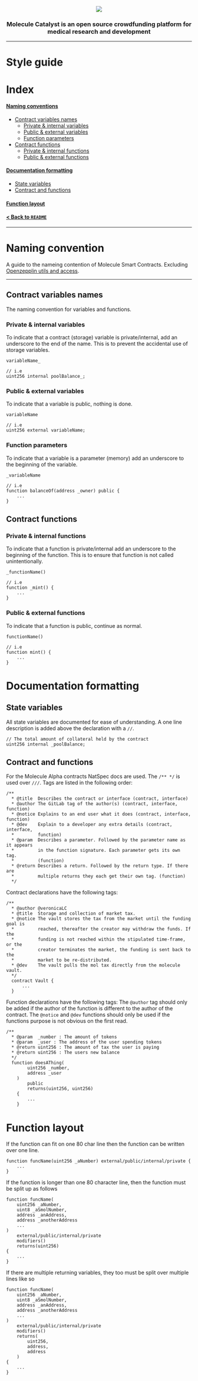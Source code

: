 <div align="center">
    <img src="../x-imgs/mol_cat_logo.png">
    <h3>Molecule Catalyst is an open source crowdfunding platform for medical research and development</h3>
</div>

---

# Style guide

# Index
#### [Naming conventions](#naming-convention)
* [Contract variables names](#contract-variables-names)
    * [Private & internal variables](#private-internal-variables)
    * [Public & external variables](#public-external-variables)
    * [Function parameters](#function-parameters)
* [Contract functions](#contract-functions)
    * [Private & internal functions](#private-internal-functions)
    * [Public & external functions](#public-external-functions)
#### [Documentation formatting](#documentation-formatting)
* [State variables](#state-variables)
* [Contract and functions](#contract-and-functions)
#### [Function layout](#function-layout)

#### [< Back to `README`](../README.md)

---

# Naming convention

A guide to the nameing contention of Molecule Smart Contracts.
Excluding [Openzepplin utils and access](../node_modules/openzeppelin-solidity/README.md).

---

## Contract variables names

The naming convention for variables and functions.

### Private & internal variables

To indicate that a contract (storage) variable is private/internal, add an underscore to the end of the name. This is to prevent the accidental use of storage variables.
```
variableName_

// i.e
uint256 internal poolBalance_;
```

### Public & external variables

To indicate that a variable is public, nothing is done.
```
variableName

// i.e
uint256 external variableName;
```

### Function parameters

To indicate that a variable is a parameter (memory) add an underscore to the beginning of the variable.
```
_variableName

// i.e
function balanceOf(address _owner) public {
    ...
}
```

## Contract functions

### Private & internal functions

To indicate that a function is private/internal add an underscore to the beginning of the function. This is to ensure that function is not called unintentionally.
```
_functionName()

// i.e
function _mint() {
    ...
}
```

### Public & external functions

To indicate that a function is public, continue as normal.
```
functionName()

// i.e
function mint() {
    ...
}
```

# Documentation formatting 

## State variables
All state variables are documented for ease of understanding. A one line description is added above the declaration with a `//`.

```
// The total amount of collateral held by the contract
uint256 internal _poolBalance;
```

## Contract and functions

For the Molecule Alpha contracts NatSpec docs are used. The `/** */` is used over `///`.
Tags are listed in the following order:

```
/**
  * @title  Describes the contract or interface (contract, interface)
  * @author The GitLab tag of the author(s) (contract, interface, function)
  * @notice Explains to an end user what it does (contract, interface, function)
  * @dev    Explain to a developer any extra details (contract, interface, 
  *         function)
  * @param  Describes a parameter. Followed by the parameter name as it appears
  *         in the function signature. Each parameter gets its own tag. 
  *         (function)
  * @return Describes a return. Followed by the return type. If there are
  *         multiple returns they each get their own tag. (function)
  */
```

Contract declarations have the following tags:

```
/**
  * @author @veronicaLC
  * @title  Storage and collection of market tax.
  * @notice The vault stores the tax from the market until the funding goal is
  *         reached, thereafter the creator may withdraw the funds. If the
  *         funding is not reached within the stipulated time-frame, or the
  *         creator terminates the market, the funding is sent back to the
  *         market to be re-distributed.
  * @dev    The vault pulls the mol tax directly from the molecule vault.
  */
  contract Vault {
      ...
  }
```

Function declarations have the following tags:
The `@author` tag should only be added if the author of the function is different to the author of the contract.
The `@notice` and `@dev` functions should only be used if the functions purpose is not obvious on the first read.

```
/**
  * @param  _number : The amount of tokens
  * @param  _user : The address of the user spending tokens 
  * @return uint256 : The amount of tax the user is paying    
  * @return uint256 : The users new balance
  */
  function doesAThing(
        uint256 _number,
        address _user
    ) 
        public
        returns(uint256, uint256)
    {
        ...
    }
```

# Function layout

If the function can fit on one 80 char line then the function can be written over one line.

```
function funcName(uint256 _aNumber) external/public/internal/private {
    ...
}
```

If the function is longer than one 80 character line, then the function must be split up as follows

```
function funcName(
    uint256 _aNumber,
    uint8 _aSmolNumber,
    address _anAddress,
    address _anotherAddress
    ...
)
    external/public/internal/private
    modifiers()
    returns(uint256)
{
    ...
}
```

If there are multiple returning variables, they too must be split over multiple lines like so

```
function funcName(
    uint256 _aNumber,
    uint8 _aSmolNumber,
    address _anAddress,
    address _anotherAddress
    ...
)
    external/public/internal/private
    modifiers()
    returns(
        uint256,
        address,
        address
    )
{
    ...
}
```

